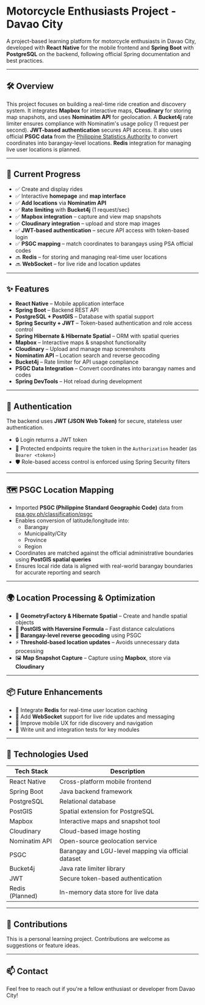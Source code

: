 # Motorcycle Enthusiasts Project - Davao City

A project-based learning platform for motorcycle enthusiasts in Davao City, developed with **React Native** for the mobile frontend and **Spring Boot** with **PostgreSQL** on the backend, following official Spring documentation and best practices.

---

## 🛠️ Overview

This project focuses on building a real-time ride creation and discovery system. It integrates **Mapbox** for interactive maps, **Cloudinary** for storing map snapshots, and uses **Nominatim API** for geolocation. A **Bucket4j** rate limiter ensures compliance with Nominatim's usage policy (1 request per second). **JWT-based authentication** secures API access. It also uses official **PSGC data** from the [Philippine Statistics Authority](https://psa.gov.ph/classification/psgc) to convert coordinates into barangay-level locations. **Redis** integration for managing live user locations is planned.

---

## 🚧 Current Progress

- ✅ Create and display rides  
- ✅ Interactive **homepage** and **map interface**  
- ✅ **Add locations** via **Nominatim API**  
- ✅ **Rate limiting** with **Bucket4j** (1 request/sec)  
- ✅ **Mapbox integration** – capture and view map snapshots  
- ✅ **Cloudinary integration** – upload and store map images  
- ✅ **JWT-based authentication** – secure API access with token-based login  
- ✅ **PSGC mapping** – match coordinates to barangays using PSA official codes  
- 🔜 **Redis** – for storing and managing real-time user locations  
- 🔜 **WebSocket** – for live ride and location updates

---

## ✨ Features

- **React Native** – Mobile application interface  
- **Spring Boot** – Backend REST API  
- **PostgreSQL + PostGIS** – Database with spatial support  
- **Spring Security + JWT** – Token-based authentication and role access control  
- **Spring Hibernate & Hibernate Spatial** – ORM with spatial queries  
- **Mapbox** – Interactive maps & snapshot functionality  
- **Cloudinary** – Upload and manage map screenshots  
- **Nominatim API** – Location search and reverse geocoding  
- **Bucket4j** – Rate limiter for API usage compliance  
- **PSGC Data Integration** – Convert coordinates into barangay names and codes  
- **Spring DevTools** – Hot reload during development

---

## 🔐 Authentication

The backend uses **JWT (JSON Web Token)** for secure, stateless user authentication.

- 🔒 Login returns a JWT token  
- 🔐 Protected endpoints require the token in the `Authorization` header (as `Bearer <token>`)  
- 🛡️ Role-based access control is enforced using Spring Security filters

---

## 🗺️ PSGC Location Mapping

- Imported **PSGC (Philippine Standard Geographic Code)** data from [psa.gov.ph/classification/psgc](https://psa.gov.ph/classification/psgc)
- Enables conversion of latitude/longitude into:
  - Barangay
  - Municipality/City
  - Province
  - Region
- Coordinates are matched against the official administrative boundaries using **PostGIS spatial queries**
- Ensures local ride data is aligned with real-world barangay boundaries for accurate reporting and search

---

## 🌍 Location Processing & Optimization

- 🧭 **GeometryFactory & Hibernate Spatial** – Create and handle spatial objects  
- 📏 **PostGIS with Haversine Formula** – Fast distance calculations  
- 📌 **Barangay-level reverse geocoding** using PSGC  
- ⚡ **Threshold-based location updates** – Avoids unnecessary data processing  
- 🖼️ **Map Snapshot Capture** – Capture using **Mapbox**, store via **Cloudinary**

---

## 📦 Future Enhancements

- 🔧 Integrate **Redis** for real-time user location caching  
- 🔗 Add **WebSocket** support for live ride updates and messaging  
- 📱 Improve mobile UX for ride discovery and navigation  
- 🧪 Write unit and integration tests for key modules  

---

## 📍 Technologies Used

| Tech Stack        | Description                                         |
|-------------------|-----------------------------------------------------|
| React Native      | Cross-platform mobile frontend                      |
| Spring Boot       | Java backend framework                              |
| PostgreSQL        | Relational database                                 |
| PostGIS           | Spatial extension for PostgreSQL                    |
| Mapbox            | Interactive maps and snapshot tool                  |
| Cloudinary        | Cloud-based image hosting                           |
| Nominatim API     | Open-source geolocation service                     |
| PSGC              | Barangay and LGU-level mapping via official dataset |
| Bucket4j          | Java rate limiter library                           |
| JWT               | Secure token-based authentication                   |
| Redis (Planned)   | In-memory data store for live data                  |

---

## 🤝 Contributions

This is a personal learning project. Contributions are welcome as suggestions or feature ideas.

---

## 📫 Contact

Feel free to reach out if you're a fellow enthusiast or developer from Davao City!

